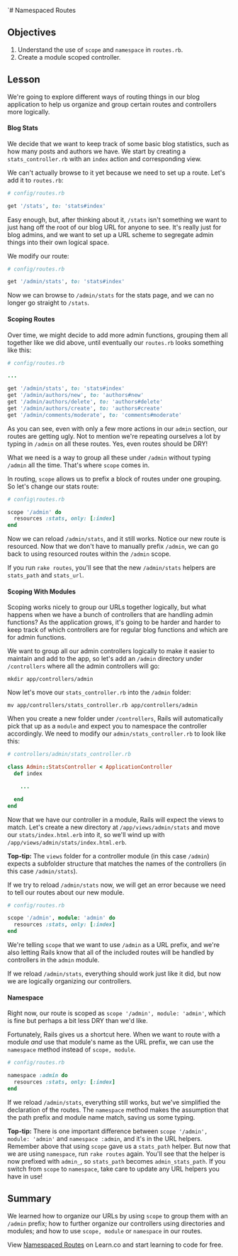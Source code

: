 `# Namespaced Routes

## Objectives

1. Understand the use of `scope` and `namespace` in `routes.rb`.
2. Create a module scoped controller.

## Lesson

We're going to explore different ways of routing things in our blog application
to help us organize and group certain routes and controllers more logically.

#### Blog Stats

We decide that we want to keep track of some basic blog statistics, such as how
many posts and authors we have. We start by creating a `stats_controller.rb`
with an `index` action and corresponding view.

We can't actually browse to it yet because we need to set up a route. Let's add
it to `routes.rb`:

```ruby
# config/routes.rb

get '/stats', to: 'stats#index'
```

Easy enough, but, after thinking about it, `/stats` isn't something we want to
just hang off the root of our blog URL for anyone to see. It's really just for
blog admins, and we want to set up a URL scheme to segregate admin things into
their own logical space.

We modify our route:

```ruby
# config/routes.rb

get '/admin/stats', to: 'stats#index'
```

Now we can browse to `/admin/stats` for the stats page, and we can no longer go
straight to `/stats`.

#### Scoping Routes

Over time, we might decide to add more admin functions, grouping them all
together like we did above, until eventually our `routes.rb` looks something
like this:

```ruby
# config/routes.rb

...

get '/admin/stats', to: 'stats#index'
get '/admin/authors/new', to: 'authors#new'
get '/admin/authors/delete', to: 'authors#delete'
get '/admin/authors/create', to: 'authors#create'
get '/admin/comments/moderate', to: 'comments#moderate'
```

As you can see, even with only a few more actions in our `admin` section, our
routes are getting ugly. Not to mention we're repeating ourselves a lot by
typing in `/admin` on all these routes. Yes, even routes should be DRY!

What we need is a way to group all these under `/admin` without typing `/admin`
all the time. That's where `scope` comes in.

In routing, `scope` allows us to prefix a block of routes under one grouping. So
let's change our stats route:

```ruby
# config\routes.rb

scope '/admin' do
  resources :stats, only: [:index]
end
```

Now we can reload `/admin/stats`, and it still works. Notice our new route is
resourced. Now that we don't have to manually prefix `/admin`, we can go back to
using resourced routes within the `/admin` scope.

If you run `rake routes`, you'll see that the new `/admin/stats` helpers are
`stats_path` and `stats_url`.

#### Scoping With Modules

Scoping works nicely to group our URLs together logically, but what happens when
we have a bunch of controllers that are handling admin functions? As the
application grows, it's going to be harder and harder to keep track of which
controllers are for regular blog functions and which are for admin functions.

We want to group all our admin controllers logically to make it easier to
maintain and add to the app, so let's add an `/admin` directory under
`/controllers` where all the admin controllers will go:

`mkdir app/controllers/admin`

Now let's move our `stats_controller.rb` into the `/admin` folder:

`mv app/controllers/stats_controller.rb app/controllers/admin`

When you create a new folder under `/controllers`, Rails will automatically pick
that up as a `module` and expect you to namespace the controller accordingly. We
need to modify our `admin/stats_controller.rb` to look like this:

```ruby
# controllers/admin/stats_controller.rb

class Admin::StatsController < ApplicationController
  def index

    ...

  end
end
```

Now that we have our controller in a module, Rails will expect the views to
match. Let's create a new directory at `/app/views/admin/stats` and move our
`stats/index.html.erb` into it, so we'll wind up with
`/app/views/admin/stats/index.html.erb`.

**Top-tip:** The `views` folder for a controller module (in this case `/admin`)
expects a subfolder structure that matches the names of the controllers (in this
case `/admin/stats`).

If we try to reload `/admin/stats` now, we will get an error because we need to
tell our routes about our new module.

```ruby
# config/routes.rb

scope '/admin', module: 'admin' do
  resources :stats, only: [:index]
end
```

We're telling `scope` that we want to use `/admin` as a URL prefix, and we're
also letting Rails know that all of the included routes will be handled by
controllers in the `admin` module.

If we reload `/admin/stats`, everything should work just like it did, but now we
are logically organizing our controllers.

#### Namespace

Right now, our route is scoped as `scope '/admin', module: 'admin'`, which is
fine but perhaps a bit less DRY than we'd like.

Fortunately, Rails gives us a shortcut here. When we want to route with a module
_and_ use that module's name as the URL prefix, we can use the `namespace`
method instead of `scope, module`.

```ruby
# config/routes.rb

namespace :admin do
  resources :stats, only: [:index]
end
```

If we reload `/admin/stats`, everything still works, but we've simplified the
declaration of the routes. The `namespace` method makes the assumption that the
path prefix and module name match, saving us some typing.

**Top-tip:** There is one important difference between
`scope '/admin', module: 'admin'` and `namespace :admin`, and it's in the URL
helpers. Remember above that using `scope` gave us a `stats_path` helper. But
now that we are using `namespace`, run `rake routes` again. You'll see that the
helper is now prefixed with `admin_`, so `stats_path` becomes
`admin_stats_path`. If you switch from `scope` to `namespace`, take care to
update any URL helpers you have in use!

## Summary

We learned how to organize our URLs by using `scope` to group them with an
`/admin` prefix; how to further organize our controllers using directories and
modules; and how to use `scope, module` or `namespace` in our routes.

<p data-visibility='hidden'>View <a href='https://learn.co/lessons/namespaced-routes-reading'>Namespaced Routes</a> on Learn.co and start learning to code for free.</p>
